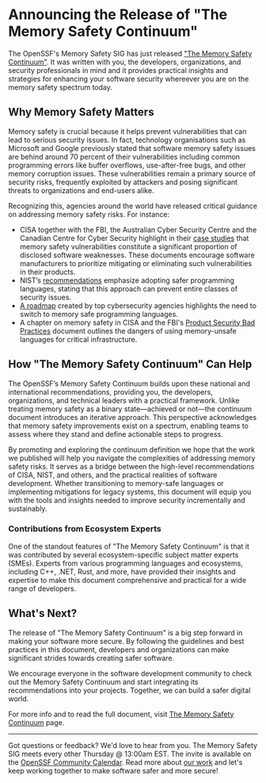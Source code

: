 # Announcing the Release of "The Memory Safety Continuum"

The OpenSSF's Memory Safety SIG has just released ["The Memory Safety Continuum"](). It was written with you, the developers, organizations, and security professionals in mind and it provides practical insights and strategies for enhancing your software security whereever you are on the memory safety spectrum today.

## Why Memory Safety Matters

Memory safety is crucial because it helps prevent vulnerabilities that can lead to serious security issues. In fact, technology organisations such as Microsoft and Google previously stated that software memory safety issues are behind around 70 percent of their vulnerabilities including common programming errors like buffer overflows, use-after-free bugs, and other memory corruption issues. These vulnerabilities remain a primary source of security risks, frequently exploited by attackers and posing significant threats to organizations and end-users alike.

Recognizing this, agencies around the world have released critical guidance on addressing memory safety risks. For instance:

- CISA together with the FBI, the Australian Cyber Security Centre and the Canadian Centre for Cyber Security highlight in their [case studies](https://www.cisa.gov/sites/default/files/2024-06/joint-guidance-exploring-memory-safety-in-critical-open-source-projects-508c.pdf) that memory safety vulnerabilities constitute a significant proportion of disclosed software weaknesses. These documents encourage software manufacturers to prioritize mitigating or eliminating such vulnerabilities in their products.
- NIST’s [recommendations](https://www.nist.gov/itl/ssd/software-quality-group/safer-languages) emphasize adopting safer programming languages, stating that this approach can prevent entire classes of security issues.
- [A roadmap](https://www.cisa.gov/sites/default/files/2023-12/The-Case-for-Memory-Safe-Roadmaps-508c.pdf) created by top cybersecurity agencies highlights the need to switch to memory safe programming languages.
- A chapter on memory safety in CISA and the FBI's [Product Security Bad Practices](https://www.cisa.gov/sites/default/files/2025-01/joint-guidance-product-security-bad-practices-508c_0.pdf) document outlines the dangers of using memory-unsafe languages for critical infrastructure.

## How "The Memory Safety Continuum" Can Help

The OpenSSF’s Memory Safety Continuum builds upon these national and international recommendations, providing you, the developers, organizations, and technical leaders with a practical framework. Unlike treating memory safety as a binary state—achieved or not—the continuum document introduces an iterative approach. This perspective acknowledges that memory safety improvements exist on a spectrum, enabling teams to assess where they stand and define actionable steps to progress.

By promoting and exploring the continuum definition we hope that the work we published will help you navigate the complexities of addressing memory safety risks. It serves as a bridge between the high-level recommendations of CISA, NIST, and others, and the practical realities of software development. Whether transitioning to memory-safe languages or implementing mitigations for legacy systems, this document will equip you with the tools and insights needed to improve security incrementally and sustainably.

### Contributions from Ecosystem Experts

One of the standout features of "The Memory Safety Continuum" is that it was contributed by several ecosystem-specific subject matter experts (SMEs). Experts from various programming languages and ecosystems, including C++, .NET, Rust, and more, have provided their insights and expertise to make this document comprehensive and practical for a wide range of developers.

## What's Next?

The release of "The Memory Safety Continuum" is a big step forward in making your software more secure. By following the guidelines and best practices in this document, developers and organizations can make significant strides towards creating safer software.

We encourage everyone in the software development community to check out the Memory Safety Continuum and start integrating its recommendations into your projects. Together, we can build a safer digital world.

For more info and to read the full document, visit [The Memory Safety Continuum](TBD) page.

---

Got questions or feedback? We'd love to hear from you.
The Memory Safety SIG meets every other Thursday @ 13:00am EST. The invite is available on the [OpenSSF Community Calendar](https://calendar.google.com/calendar/u/0/r?cid=czYzdm9lZmhwNWk5cGZsdGI1cTY3bmdwZXNAZ3JvdXAuY2FsZW5kYXIuZ29vZ2xlLmNvbQ).
Read more about [our work](https://github.com/ossf/Memory-Safety) and let's keep working together to make software safer and more secure!
